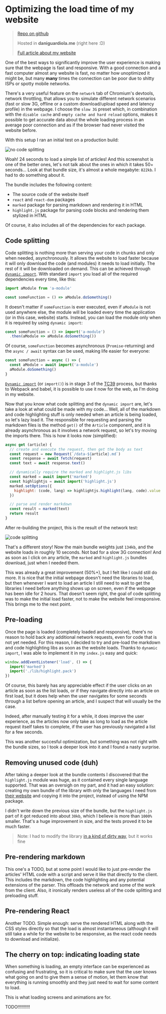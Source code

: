 <!--
key: optimizing-the-load-time-of-my-website
name: Optimizing the load time of my website
tags: js,react,web
-->

# Optimizing the load time of my website

> [Repo on github](https://github.com/DaniGuardiola/daniguardiola-me/)
>
> Hosted in **daniguardiola.me** (right here :D)
>
> [Full article about my website](/project/daniguardiola-me)

One of the best ways to significantly improve the user experience is making sure that the webpage is fast and responsive. With a good connection and a fast computer almost any website is fast, no matter how unoptimized it might be, but many **many** times the connection can be poor due to shitty ISPs or spotty mobile networks.

There's a very useful feature on the `network` tab of Chromium's devtools, network throttling, that allows you to simulate different network scenarios (fast or slow 3G, offline or a custom download/upload speed and latency profile) in the webpage. I choose the `slow 3G` preset which, in combination with the `disable cache` and `empty cache and hard reload` options, makes it possible to get accurate data about the whole loading process in an average poor connection and as if the browser had never visited the website before.

With this setup I ran an initial test on a production build:

![no code splitting](/data-project/daniguardiola-me_devtools-no-splitting.png)

Woah! 24 seconds to load a simple list of articles! And this screenshot is one of the better ones, let's not talk about the ones in which it takes 50+ seconds... Look at that bundle size, it's almost a whole megabyte: `822kb`. I had to do something about it.

The bundle includes the following content:

- The source code of the website itself
- `react` and `react-dom` packages
- `marked` package for parsing markdown and rendering it in HTML
- `highlight.js` package for parsing code blocks and rendering them stylized in HTML

Of course, it also includes all of the dependencies for each package.

## Code splitting

Code splitting is nothing more than serving your code in chunks and only when needed, asynchronously. It allows the website to load faster because it will only download the code (and modules) it needs to load initially. The rest of it will be downloaded on demand. This can be achieved through [`dynamic import`](https://developers.google.com/web/updates/2017/11/dynamic-import). With standard `import` you load all of the required dependencies every time, like this:

```javascript
import aModule from 'a-module'

const someFunction = () => aModule.doSomething()
```

It doesn't matter if `someFunction` is ever executed, even if `aModule` is not used anywhere else, the module will be loaded every time the application (or in this case, website) starts. Instead, you can load the module only when it is required by using `dynamic import`:

```javascript
const someFunction = () => import('a-module')
  .then(aModule => aModule.doSomething())
```

Of course, `someFunction` becomes asynchronous (`Promise`-returning) and the `async / await` syntax can be used, making life easier for everyone:

```javascript
const someFunction = async () => {
  const aModule = await import('a-module')
  aModule.doSomething()
}
```

[`Dynamic import`](https://github.com/tc39/proposal-dynamic-import) (or `import()`) is in stage 3 of the [TC39](https://tc39.github.io/process-document/) process, but thanks to Webpack and babel, it is possible to use it now for the web, as I'm doing in my website.

Now that you know what code splitting and the `dynamic import` are, let's take a look at what could be made with my code... Well, all of the markdown and code highlighting stuff is only needed when an article is being loaded, so let's lazy load it. The responsible for requesting and parsing the markdown files is the method `get()` of the `Article` component, and it is already asynchronous as it involves a network request, so let's try moving the imports there. This is how it looks now (simplified):

```javascript
async get (article) {
  // create and execute the request, then get the body as text
  const request = new Request(`/data-${article}.md`)
  const response = await fetch(request)
  const text = await response.text()

  // dynamically require the marked and highlight.js libs
  const marked = await import('marked')
  const highlightjs = await import('highlight.js')
  marked.setOptions({
    highlight: (code, lang) => highlightjs.highlight(lang, code).value
  })

  // parse and render markdown
  const result = marked(text)
  return result
}
```

After re-building the project, this is the result of the network test:

![code splitting](/data-project/daniguardiola-me_devtools-splitting.png)

That's a different story! Now the main bundle weights just `134kb`, and the website loads in roughly 10 seconds. Not bad for a slow 3G connection! And as soon as I click on any article, the `marked` and `highlight.js` bundles download, just when I needed them.

This was already a great improvement (50%+), but I felt like I could still do more. It is nice that the initial webpage doesn't need the libraries to load, but then whenever I want to load an article I still need to wait to get the libraries I need before anything shows up on screen, even if the webpage has been idle for 2 hours. That doesn't seem right, the goal of code splitting was to make the initial load faster, not to make the website feel irresponsive. This brings me to the next point.

## Pre-loading

Once the page is loaded (completely loaded and responsive), there's no reason to hold back any additional network requests, even for code that is not yet needed. For this reason, I decided to try and pre-load the markdown and code highlighting libs as soon as the website loads. Thanks to `dynamic import`, I was able to implement it in my `index.js` easy and quick:

```javascript
window.addEventListener('load', () => {
  import('marked')
  import('./lib/highlight.pack')
})
```

Of course, this barely has any appreciable effect if the user clicks on an article as soon as the list loads, or if they navigate directly into an article on first load, but it does help when the user navigates for some seconds through a list before opening an article, and I suspect that will usually be the case.

Indeed, after manually testing it for a while, it does improve the user experience, as the articles now only take as long to load as the article request itself takes to complete, if the user has previously navigated a list for a few seconds.

This was another succesful optimization, but something was not right with the bundle sizes, so I took a deeper look into it and I found a nasty surprise.

## Removing unused code (duh)

After taking a deeper look at the bundle contents I discovered that the `highlight.js` module was huge, as it contained every single language supported. That was an oversigh on my part, and it had an easy solution: creating my own bundle of the library with only the languages I need from [their website](https://highlightjs.org/download/) and copying it into the project, instead of using the NPM package.

I didn't write down the previous size of the bundle, but the `highlight.js` part of it got reduced into about `30kb`, which I believe is more than `1000%` smaller. That's a huge improvement in size, and the tests proved it to be much faster.

> Note: I had to modify the library [in a kind of dirty way](https://github.com/highlightjs/highlight.js/issues/1245#issuecomment-242865524), but it works fine

## Pre-rendering markdown

This one's a TODO, but at some point I would like to just pre-render the articles' HTML code with a script and serve it like that directly to the client. This includes the markdown, the code highlighting and any potential extensions of the parser. This offloads the network and some of the work from the client. Also, it ironically renders useless all of the code splitting and preloading stuff.

## Pre-rendering React

Another TODO. Simple enough: serve the rendered HTML along with the CSS styles directly so that the load is almost instantaneous (although it will still take a while for the website to be responsive, as the react code needs to download and initialize).

## The cherry on top: indicating loading state

When something is loading, an empty interface can be experienced as confusing and frustrating, so it is critical to make sure that the user knows what going on and to give them a sense of motion, let them know that everything is running smoothly and they just need to wait for some content to load.

This is what loading screens and animations are for.

TODO!!!!!!!!!!